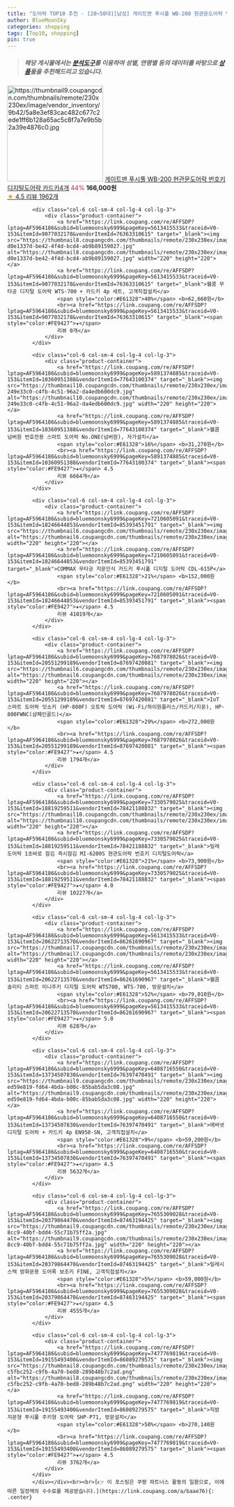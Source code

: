 ```yaml
---
title: "도어락 TOP10 추천 - [20~50대][남성] 게이트맨 푸시풀 WB-200 현관문도어락 번호키 디지털도어락 카드키4개"
author: BlueMoonSky
categories: shopping
tags: [Top10, shopping]
pin: true
---
```


> ##### 해당 게시물에서는 [**분석도구**](https://itemscout.io/)를 이용하여 **성별**, **연령별** 등의 데이터를 바탕으로 [**상품**](https://link.coupang.com/a/baae76)들을 추천해드리고 있습니다.
<div class="container"><div class="row">
            <div class="col-6 col-sm-4 col-lg-4 col-lg-3">
                <div class="product-container">
                    <a href="https://link.coupang.com/re/AFFSDP?lptag=AF5964186&subid=bluemoonsky6999&pageKey=6525070846&traceid=V0-153&itemId=14472820954&vendorItemId=74493947663" target="_blank"><img src="https://thumbnail9.coupangcdn.com/thumbnails/remote/230x230ex/image/vendor_inventory/9b42/5a8e3ef83cac482c677c2ede1ff6b128a65ac5c8f7a7e9b5b2a39e4876c0.jpg" alt="https://thumbnail9.coupangcdn.com/thumbnails/remote/230x230ex/image/vendor_inventory/9b42/5a8e3ef83cac482c677c2ede1ff6b128a65ac5c8f7a7e9b5b2a39e4876c0.jpg" width="220" height="220"></a>
                    <a href="https://link.coupang.com/re/AFFSDP?lptag=AF5964186&subid=bluemoonsky6999&pageKey=6525070846&traceid=V0-153&itemId=14472820954&vendorItemId=74493947663" target="_blank">게이트맨 푸시풀 WB-200 현관문도어락 번호키 디지털도어락 카드키4개</a>
                    <span style="color:#E61328">44%</span> <b>166,000원</b>
                    <br><a href="https://link.coupang.com/re/AFFSDP?lptag=AF5964186&subid=bluemoonsky6999&pageKey=6525070846&traceid=V0-153&itemId=14472820954&vendorItemId=74493947663" target="_blank"><span style="color:#FE9427">★</span> 4.5
                    리뷰 1962개</a>
                </div>
            </div>
            
            <div class="col-6 col-sm-4 col-lg-4 col-lg-3">
                <div class="product-container">
                    <a href="https://link.coupang.com/re/AFFSDP?lptag=AF5964186&subid=bluemoonsky6999&pageKey=5613415533&traceid=V0-153&itemId=9077032178&vendorItemId=76363310615" target="_blank"><img src="https://thumbnail8.coupangcdn.com/thumbnails/remote/230x230ex/image/retail/images/9624906787040808-d0e1337d-be42-4f4d-bcd4-ab9b89159027.jpg" alt="https://thumbnail8.coupangcdn.com/thumbnails/remote/230x230ex/image/retail/images/9624906787040808-d0e1337d-be42-4f4d-bcd4-ab9b89159027.jpg" width="220" height="220"></a>
                    <a href="https://link.coupang.com/re/AFFSDP?lptag=AF5964186&subid=bluemoonsky6999&pageKey=5613415533&traceid=V0-153&itemId=9077032178&vendorItemId=76363310615" target="_blank">웰콤 무타공 디지털 도어락 WTS-700 + 카드키 4p 세트, 고객직접설치</a>
                    <span style="color:#E61328">40%</span> <b>62,660원</b>
                    <br><a href="https://link.coupang.com/re/AFFSDP?lptag=AF5964186&subid=bluemoonsky6999&pageKey=5613415533&traceid=V0-153&itemId=9077032178&vendorItemId=76363310615" target="_blank"><span style="color:#FE9427">★</span> 
                    리뷰 0개</a>
                </div>
            </div>
            
            <div class="col-6 col-sm-4 col-lg-4 col-lg-3">
                <div class="product-container">
                    <a href="https://link.coupang.com/re/AFFSDP?lptag=AF5964186&subid=bluemoonsky6999&pageKey=5891374885&traceid=V0-153&itemId=10360951388&vendorItemId=77643100374" target="_blank"><img src="https://thumbnail10.coupangcdn.com/thumbnails/remote/230x230ex/image/retail/images/2356133612466012-249e33c0-c4fb-4c51-96a2-da4edb600dc9.jpg" alt="https://thumbnail10.coupangcdn.com/thumbnails/remote/230x230ex/image/retail/images/2356133612466012-249e33c0-c4fb-4c51-96a2-da4edb600dc9.jpg" width="220" height="220"></a>
                    <a href="https://link.coupang.com/re/AFFSDP?lptag=AF5964186&subid=bluemoonsky6999&pageKey=5891374885&traceid=V0-153&itemId=10360951388&vendorItemId=77643100374" target="_blank">웰콤 넘버원 번호전용 스마트 도어락 No.ONE(넘버원), 자가설치</a>
                    <span style="color:#E61328">16%</span> <b>31,270원</b>
                    <br><a href="https://link.coupang.com/re/AFFSDP?lptag=AF5964186&subid=bluemoonsky6999&pageKey=5891374885&traceid=V0-153&itemId=10360951388&vendorItemId=77643100374" target="_blank"><span style="color:#FE9427">★</span> 4.5
                    리뷰 6664개</a>
                </div>
            </div>
            
            <div class="col-6 col-sm-4 col-lg-4 col-lg-3">
                <div class="product-container">
                    <a href="https://link.coupang.com/re/AFFSDP?lptag=AF5964186&subid=bluemoonsky6999&pageKey=7210605091&traceid=V0-153&itemId=18246644853&vendorItemId=85393451791" target="_blank"><img src="https://thumbnail6.coupangcdn.com/thumbnails/remote/230x230ex/image/rs_quotation_api/uhqajmjf/ff4673e5268e43f78f5474df933ad805.jpg" alt="https://thumbnail6.coupangcdn.com/thumbnails/remote/230x230ex/image/rs_quotation_api/uhqajmjf/ff4673e5268e43f78f5474df933ad805.jpg" width="220" height="220"></a>
                    <a href="https://link.coupang.com/re/AFFSDP?lptag=AF5964186&subid=bluemoonsky6999&pageKey=7210605091&traceid=V0-153&itemId=18246644853&vendorItemId=85393451791" target="_blank">COMMAX 무타공 지문인식 카드키 푸시풀 디지털 도어락 CDL-615P</a>
                    <span style="color:#E61328">21%</span> <b>152,000원</b>
                    <br><a href="https://link.coupang.com/re/AFFSDP?lptag=AF5964186&subid=bluemoonsky6999&pageKey=7210605091&traceid=V0-153&itemId=18246644853&vendorItemId=85393451791" target="_blank"><span style="color:#FE9427">★</span> 4.5
                    리뷰 41019개</a>
                </div>
            </div>
            
            <div class="col-6 col-sm-4 col-lg-4 col-lg-3">
                <div class="product-container">
                    <a href="https://link.coupang.com/re/AFFSDP?lptag=AF5964186&subid=bluemoonsky6999&pageKey=7687978026&traceid=V0-153&itemId=20551299189&vendorItemId=87697420081" target="_blank"><img src="https://thumbnail6.coupangcdn.com/thumbnails/remote/230x230ex/image/vendor_inventory/3d50/274fd18af3aafc1c60590e661b3452ae4f5df38c5fe2a3603ef258aa9210.png" alt="https://thumbnail6.coupangcdn.com/thumbnails/remote/230x230ex/image/vendor_inventory/3d50/274fd18af3aafc1c60590e661b3452ae4f5df38c5fe2a3603ef258aa9210.png" width="220" height="220"></a>
                    <a href="https://link.coupang.com/re/AFFSDP?lptag=AF5964186&subid=bluemoonsky6999&pageKey=7687978026&traceid=V0-153&itemId=20551299189&vendorItemId=87697420081" target="_blank">IoT 스마트 도어락 잇소키 (HP-800F) 오토락 도어락 (Wi-Fi/하이원플러스/카드키/지문), HP-800FWNC(샴페인골드)</a>
                    <span style="color:#E61328">29%</span> <b>272,000원</b>
                    <br><a href="https://link.coupang.com/re/AFFSDP?lptag=AF5964186&subid=bluemoonsky6999&pageKey=7687978026&traceid=V0-153&itemId=20551299189&vendorItemId=87697420081" target="_blank"><span style="color:#FE9427">★</span> 4.5
                    리뷰 1794개</a>
                </div>
            </div>
            
            <div class="col-6 col-sm-4 col-lg-4 col-lg-3">
                <div class="product-container">
                    <a href="https://link.coupang.com/re/AFFSDP?lptag=AF5964186&subid=bluemoonsky6999&pageKey=7330579025&traceid=V0-153&itemId=18819259511&vendorItemId=78421188832" target="_blank"><img src="https://thumbnail10.coupangcdn.com/thumbnails/remote/230x230ex/image/vendor_inventory/d464/9e0d97a05dba0d9204df6b6fdfb09c24f2a00564d6ccf4f8410f62887ac9.jpg" alt="https://thumbnail10.coupangcdn.com/thumbnails/remote/230x230ex/image/vendor_inventory/d464/9e0d97a05dba0d9204df6b6fdfb09c24f2a00564d6ccf4f8410f62887ac9.jpg" width="220" height="220"></a>
                    <a href="https://link.coupang.com/re/AFFSDP?lptag=AF5964186&subid=bluemoonsky6999&pageKey=7330579025&traceid=V0-153&itemId=18819259511&vendorItemId=78421188832" target="_blank">밀레 도어락 1초바로 잠김 즉시잠김 MI-6200S 현관도어락 번호키 디지털도어락</a>
                    <span style="color:#E61328">21%</span> <b>73,900원</b>
                    <br><a href="https://link.coupang.com/re/AFFSDP?lptag=AF5964186&subid=bluemoonsky6999&pageKey=7330579025&traceid=V0-153&itemId=18819259511&vendorItemId=78421188832" target="_blank"><span style="color:#FE9427">★</span> 4.0
                    리뷰 10227개</a>
                </div>
            </div>
            
            <div class="col-6 col-sm-4 col-lg-4 col-lg-3">
                <div class="product-container">
                    <a href="https://link.coupang.com/re/AFFSDP?lptag=AF5964186&subid=bluemoonsky6999&pageKey=5613415533&traceid=V0-153&itemId=20622713570&vendorItemId=86261690967" target="_blank"><img src="https://thumbnail7.coupangcdn.com/thumbnails/remote/230x230ex/image/rs_quotation_api/g2wg6dz7/a8b6a4a82f59427c9bcb56bb9a2a9bf7.jpg" alt="https://thumbnail7.coupangcdn.com/thumbnails/remote/230x230ex/image/rs_quotation_api/g2wg6dz7/a8b6a4a82f59427c9bcb56bb9a2a9bf7.jpg" width="220" height="220"></a>
                    <a href="https://link.coupang.com/re/AFFSDP?lptag=AF5964186&subid=bluemoonsky6999&pageKey=5613415533&traceid=V0-153&itemId=20622713570&vendorItemId=86261690967" target="_blank">웰콤 솔리티 스마트 미니주키 디지털 도어락 WTS700, WTS-700, 방문설치</a>
                    <span style="color:#E61328">52%</span> <b>79,010원</b>
                    <br><a href="https://link.coupang.com/re/AFFSDP?lptag=AF5964186&subid=bluemoonsky6999&pageKey=5613415533&traceid=V0-153&itemId=20622713570&vendorItemId=86261690967" target="_blank"><span style="color:#FE9427">★</span> 5.0
                    리뷰 628개</a>
                </div>
            </div>
            
            <div class="col-6 col-sm-4 col-lg-4 col-lg-3">
                <div class="product-container">
                    <a href="https://link.coupang.com/re/AFFSDP?lptag=AF5964186&subid=bluemoonsky6999&pageKey=6408716550&traceid=V0-153&itemId=13734507830&vendorItemId=76397470491" target="_blank"><img src="https://thumbnail9.coupangcdn.com/thumbnails/remote/230x230ex/image/retail/images/644263960302340-ed59e819-fd64-4bda-b00c-85bab5da3c08.jpg" alt="https://thumbnail9.coupangcdn.com/thumbnails/remote/230x230ex/image/retail/images/644263960302340-ed59e819-fd64-4bda-b00c-85bab5da3c08.jpg" width="220" height="220"></a>
                    <a href="https://link.coupang.com/re/AFFSDP?lptag=AF5964186&subid=bluemoonsky6999&pageKey=6408716550&traceid=V0-153&itemId=13734507830&vendorItemId=76397470491" target="_blank">에버넷 디지털 도어락 + 카드키 4p EN950-SN, 고객직접설치</a>
                    <span style="color:#E61328">9%</span> <b>59,200원</b>
                    <br><a href="https://link.coupang.com/re/AFFSDP?lptag=AF5964186&subid=bluemoonsky6999&pageKey=6408716550&traceid=V0-153&itemId=13734507830&vendorItemId=76397470491" target="_blank"><span style="color:#FE9427">★</span> 4.5
                    리뷰 5632개</a>
                </div>
            </div>
            
            <div class="col-6 col-sm-4 col-lg-4 col-lg-3">
                <div class="product-container">
                    <a href="https://link.coupang.com/re/AFFSDP?lptag=AF5964186&subid=bluemoonsky6999&pageKey=7655309028&traceid=V0-153&itemId=20379864470&vendorItemId=87463194425" target="_blank"><img src="https://thumbnail9.coupangcdn.com/thumbnails/remote/230x230ex/image/retail/images/2023/10/16/10/3/02522c80-8cc9-40bf-bdd4-55c71b75ff2a.jpg" alt="https://thumbnail9.coupangcdn.com/thumbnails/remote/230x230ex/image/retail/images/2023/10/16/10/3/02522c80-8cc9-40bf-bdd4-55c71b75ff2a.jpg" width="220" height="220"></a>
                    <a href="https://link.coupang.com/re/AFFSDP?lptag=AF5964186&subid=bluemoonsky6999&pageKey=7655309028&traceid=V0-153&itemId=20379864470&vendorItemId=87463194425" target="_blank">밀레시스텍 방화문용 도어록 보조키 FINE, 고객직접설치</a>
                    <span style="color:#E61328">5%</span> <b>59,000원</b>
                    <br><a href="https://link.coupang.com/re/AFFSDP?lptag=AF5964186&subid=bluemoonsky6999&pageKey=7655309028&traceid=V0-153&itemId=20379864470&vendorItemId=87463194425" target="_blank"><span style="color:#FE9427">★</span> 4.5
                    리뷰 4555개</a>
                </div>
            </div>
            
            <div class="col-6 col-sm-4 col-lg-4 col-lg-3">
                <div class="product-container">
                    <a href="https://link.coupang.com/re/AFFSDP?lptag=AF5964186&subid=bluemoonsky6999&pageKey=7477769819&traceid=V0-153&itemId=19155493400&vendorItemId=86089279575" target="_blank"><img src="https://thumbnail8.coupangcdn.com/thumbnails/remote/230x230ex/image/retail/images/1495353957910378-c5fbc252-c9fb-4a70-bed8-289b48b7c2ad.png" alt="https://thumbnail8.coupangcdn.com/thumbnails/remote/230x230ex/image/retail/images/1495353957910378-c5fbc252-c9fb-4a70-bed8-289b48b7c2ad.png" width="220" height="220"></a>
                    <a href="https://link.coupang.com/re/AFFSDP?lptag=AF5964186&subid=bluemoonsky6999&pageKey=7477769819&traceid=V0-153&itemId=19155493400&vendorItemId=86089279575" target="_blank">직방 지문형 푸시풀 주키형 도어락 SHP-P71, 방문설치</a>
                    <span style="color:#E61328">50%</span> <b>270,140원</b>
                    <br><a href="https://link.coupang.com/re/AFFSDP?lptag=AF5964186&subid=bluemoonsky6999&pageKey=7477769819&traceid=V0-153&itemId=19155493400&vendorItemId=86089279575" target="_blank"><span style="color:#FE9427">★</span> 4.5
                    리뷰 3762개</a>
                </div>
            </div>
            </div></div><br><br>[👉 이 포스팅은 쿠팡 파트너스 활동의 일환으로, 이에 따른 일정액의 수수료를 제공받습니다.](https://link.coupang.com/a/baae76){: .center}
